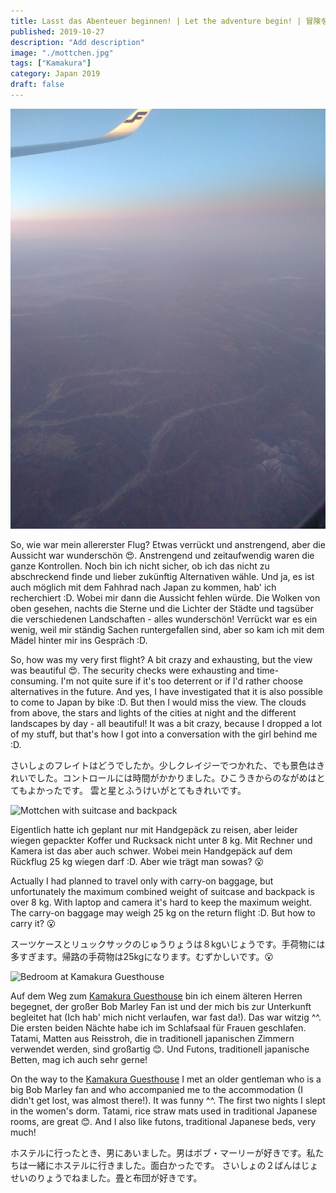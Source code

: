 ```yaml
---
title: Lasst das Abenteuer beginnen! | Let the adventure begin! | 冒険を始めましょう！
published: 2019-10-27
description: "Add description"
image: "./mottchen.jpg"
tags: ["Kamakura"]
category: Japan 2019
draft: false
---
```


![Sunrise over eastern Russia](./flight.jpg)

So, wie war mein allererster Flug? Etwas verrückt und anstrengend, aber die Aussicht war wunderschön 😍.
Anstrengend und zeitaufwendig waren die ganze Kontrollen. Noch bin ich nicht sicher, ob ich das nicht zu abschreckend finde und lieber zukünftig Alternativen 
wähle. Und ja, es ist auch möglich mit dem Fahhrad nach Japan zu kommen, hab' ich recherchiert :D.
Wobei mir dann die Aussicht fehlen würde. Die Wolken von oben gesehen, nachts die Sterne und die Lichter der Städte und tagsüber die verschiedenen 
Landschaften - alles wunderschön!
Verrückt war es ein wenig, weil mir ständig Sachen runtergefallen sind, aber so kam ich mit dem Mädel hinter mir ins Gespräch :D.

So, how was my very first flight? A bit crazy and exhausting, but the view was beautiful 😍.
The security checks were exhausting and time-consuming. I'm not quite sure if it's too deterrent or if I'd rather choose alternatives in the future. And yes, 
I have investigated that it is also possible to come to Japan by bike :D.
But then I would miss the view. The clouds from above, the stars and lights of the cities at night and the different landscapes by day - all beautiful!
It was a bit crazy, because I dropped a lot of my stuff, but that's how I got into a conversation with the girl behind me :D.

さいしょのフレイトはどうでしたか。少しクレイジーでつかれた、でも景色はきれいでした。コントロールには時間がかかりました。ひこうきからのながめはとてもよかったです。
雲と星とふうけいがとてもきれいです。


![Mottchen with suitcase and backpack](./mottchen.jpg)

Eigentlich hatte ich geplant nur mit Handgepäck zu reisen, aber leider wiegen gepackter Koffer und Rucksack nicht unter 8 kg. Mit Rechner und Kamera ist das 
aber auch schwer. Wobei mein Handgepäck auf dem Rückflug 25 kg wiegen darf :D. Aber wie trägt man sowas? 😮

Actually I had planned to travel only with carry-on baggage, but unfortunately the maximum combined weight of suitcase and backpack is over 8 kg. With laptop 
and camera it's hard to keep the maximum weight. The carry-on baggage may weigh 25 kg on the return flight :D. But how to carry it? 😮

スーツケースとリュックサックのじゅうりょうは８kgいじょうです。手荷物には多すぎます。帰路の手荷物は25kgになります。むずかしいです。😮

![Bedroom at Kamakura Guesthouse](./bedroom.jpg)

Auf dem Weg zum <a href="https://kamakura-guesthouse.com/en/" target="_blank" rel="noopener noreferrer">Kamakura Guesthouse</a> bin ich einem älteren Herren 
begegnet, der großer Bob Marley Fan ist und der mich bis zur Unterkunft begleitet hat (Ich hab' mich nicht verlaufen, war fast da!). Das war witzig ^^.
Die ersten beiden Nächte habe ich im Schlafsaal für Frauen geschlafen. Tatami, Matten aus Reisstroh, die in traditionell japanischen Zimmern verwendet werden, 
sind großartig 😊. Und Futons, traditionell japanische Betten, mag ich auch sehr gerne! 

On the way to the <a href="https://kamakura-guesthouse.com/en/" target="_blank" rel="noopener noreferrer">Kamakura Guesthouse</a> I met an older gentleman who 
is a big Bob Marley fan and who accompanied me to the accommodation (I didn't get lost, was almost there!). It was funny ^^.
The first two nights I slept in the women's dorm. Tatami, rice straw mats used in traditional Japanese rooms, are great 😊. And I also like futons, traditional 
Japanese beds, very much! 

ホステルに行ったとき、男にあいました。男はボブ・マーリーが好きです。私たちは一緒にホステルに行きました。面白かったです。
さいしょの２ばんはじょせいのりょうでねました。畳と布団が好きです。
